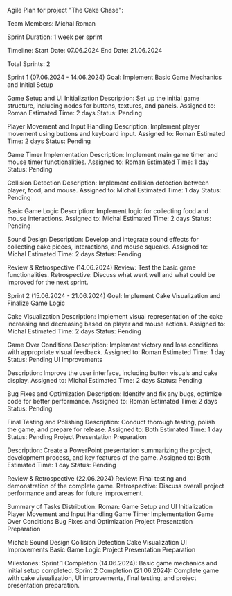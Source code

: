 Agile Plan for project "The Cake Chase":

Team Members:
Michal
Roman

Sprint Duration:
1 week per sprint

Timeline:
Start Date: 07.06.2024
End Date: 21.06.2024

Total Sprints: 2

Sprint 1 (07.06.2024 - 14.06.2024)
Goal: Implement Basic Game Mechanics and Initial Setup

Game Setup and UI Initialization
Description: Set up the initial game structure, including nodes for buttons, textures, and panels.
Assigned to: Roman
Estimated Time: 2 days
Status: Pending

Player Movement and Input Handling
Description: Implement player movement using buttons and keyboard input.
Assigned to: Roman
Estimated Time: 2 days
Status: Pending

Game Timer Implementation
Description: Implement main game timer and mouse timer functionalities.
Assigned to: Roman
Estimated Time: 1 day
Status: Pending

Collision Detection
Description: Implement collision detection between player, food, and mouse.
Assigned to: Michal
Estimated Time: 1 day
Status: Pending

Basic Game Logic
Description: Implement logic for collecting food and mouse interactions.
Assigned to: Michal
Estimated Time: 2 days
Status: Pending

Sound Design
Description: Develop and integrate sound effects for collecting cake pieces, interactions, and mouse squeaks.
Assigned to: Michal
Estimated Time: 2 days
Status: Pending

Review & Retrospective (14.06.2024)
Review: Test the basic game functionalities.
Retrospective: Discuss what went well and what could be improved for the next sprint.

Sprint 2 (15.06.2024 - 21.06.2024)
Goal: Implement Cake Visualization and Finalize Game Logic

Cake Visualization
Description: Implement visual representation of the cake increasing and decreasing based on player and mouse actions.
Assigned to: Michal
Estimated Time: 2 days
Status: Pending

Game Over Conditions
Description: Implement victory and loss conditions with appropriate visual feedback.
Assigned to: Roman
Estimated Time: 1 day
Status: Pending
UI Improvements

Description: Improve the user interface, including button visuals and cake display.
Assigned to: Michal
Estimated Time: 2 days
Status: Pending

Bug Fixes and Optimization
Description: Identify and fix any bugs, optimize code for better performance.
Assigned to: Roman
Estimated Time: 2 days
Status: Pending

Final Testing and Polishing
Description: Conduct thorough testing, polish the game, and prepare for release.
Assigned to: Both
Estimated Time: 1 day
Status: Pending
Project Presentation Preparation

Description: Create a PowerPoint presentation summarizing the project, development process, and key features of the game.
Assigned to: Both
Estimated Time: 1 day
Status: Pending

Review & Retrospective (22.06.2024)
Review: Final testing and demonstration of the complete game.
Retrospective: Discuss overall project performance and areas for future improvement.

Summary of Tasks Distribution:
Roman:
Game Setup and UI Initialization
Player Movement and Input Handling
Game Timer Implementation
Game Over Conditions
Bug Fixes and Optimization
Project Presentation Preparation

Michal:
Sound Design
Collision Detection
Cake Visualization
UI Improvements
Basic Game Logic
Project Presentation Preparation

Milestones:
Sprint 1 Completion (14.06.2024): Basic game mechanics and initial setup completed.
Sprint 2 Completion (21.06.2024): Complete game with cake visualization, UI improvements, final testing, and project presentation preparation.
